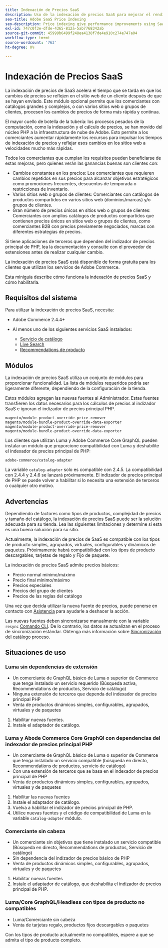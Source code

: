 ```yaml
---
title: Indexación de Precios SaaS
description: Uso de la indexación de precios SaaS para mejorar el rendimiento
seo-title: Adobe SaaS Price Indexing
seo-description: Price indexing give performance improvements using SaaS infrastructure
exl-id: 747c0f3e-dfde-4365-812a-5ab7768342ab
source-git-commit: 45999b6499f248ea4138f7de4e910c274e747a04
workflow-type: tm+mt
source-wordcount: '763'
ht-degree: 0%

---
```


# Indexación de Precios SaaS

La indexación de precios de SaaS acelera el tiempo que se tarda en que los cambios de precios se reflejen en el sitio web de un cliente después de que se hayan enviado. Este módulo opcional permite que los comerciantes con catálogos grandes y complejos, o con varios sitios web o grupos de clientes, procesen los cambios de precios de forma más rápida y continua.

El mayor cuello de botella de la tubería: los procesos pesados de la computación, como la indexación y el cálculo de precios, se han movido del núcleo PHP a la infraestructura de nube de Adobe. Esto permite a los comerciantes aumentar rápidamente los recursos para impulsar los tiempos de indexación de precios y reflejar esos cambios en los sitios web a velocidades mucho más rápidas.

Todos los comerciantes que cumplan los requisitos pueden beneficiarse de estas mejoras, pero quienes verán las ganancias buenas son clientes con:

* Cambios constantes en los precios: Los comerciantes que requieren cambios repetidos en sus precios para alcanzar objetivos estratégicos como promociones frecuentes, descuentos de temporada o restricciones de inventario.
* Varios sitios web o grupos de clientes: Comerciantes con catálogos de productos compartidos en varios sitios web (dominios/marcas) y/o grupos de clientes.
* Gran número de precios únicos en sitios web o grupos de clientes: Comerciantes con amplios catálogos de productos compartidos que contienen precios únicos en sitios web o grupos de clientes, como comerciantes B2B con precios previamente negociados, marcas con diferentes estrategias de precios.

Si tiene aplicaciones de terceros que dependen del indizador de precios principal de PHP, lea la documentación y consulte con el proveedor de extensiones antes de realizar cualquier cambio.

La indexación de precios SaaS está disponible de forma gratuita para los clientes que utilizan los servicios de Adobe Commerce.

Esta miniguía describe cómo funciona la indexación de precios SaaS y cómo habilitarla.

## Requisitos del sistema

Para utilizar la indexación de precios SaaS, necesita:

* Adobe Commerce 2.4.4+
* Al menos uno de los siguientes servicios SaaS instalados:

   * [Servicio de catálogo](../catalog-service/overview.md)
   * [Live Search](../live-search/guide-overview.md)
   * [Recommendations de producto](../product-recommendations/guide-overview.md)

## Módulos

La indexación de precios SaaS utiliza un conjunto de módulos para proporcionar funcionalidad. La lista de módulos requeridos podría ser ligeramente diferente, dependiendo de la configuración de la tienda.

Estos módulos agregan las nuevas fuentes al Administrador. Estas fuentes transfieren los datos necesarios para los cálculos de precios al indizador SaaS e ignoran el indizador de precios principal PHP.

```
magento/module-product-override-price-remover
magento/module-bundle-product-override-data-exporter
magento/module-product-override-price-remover
magento/module-bundle-product-override-data-exporter
```

Los clientes que utilizan Luma y Adobe Commerce Core GraphQL pueden instalar un módulo que proporcione compatibilidad con Luma y deshabilite el indexador de precios principal de PHP:

```
adobe-commerce/catalog-adapter
```

La variable `catalog-adapter` solo es compatible con 2.4.5. La compatibilidad con 2.4.4 y 2.4.6 se lanzará próximamente.
El indizador de precios principal de PHP se puede volver a habilitar si lo necesita una extensión de terceros o cualquier otro motivo.

## Advertencias

Dependiendo de factores como tipos de productos, complejidad de precios y tamaño del catálogo, la indexación de precios SaaS puede ser la solución adecuada para su tienda. Lea las siguientes limitaciones y determine si esta es una buena solución para su sitio.

Actualmente, la indexación de precios de SaaS es compatible con los tipos de producto simples, agrupados, virtuales, configurables y dinámicos de paquetes.
Próximamente habrá compatibilidad con los tipos de producto descargables, tarjetas de regalo y Fijo de paquete.

La indexación de precios SaaS admite precios básicos:

* Precio normal mínimo/máximo
* Precio final mínimo/máximo
* Precios especiales
* Precios del grupo de clientes
* Precios de las reglas del catálogo

Una vez que decida utilizar la nueva fuente de precios, puede ponerse en contacto con [Asistencia](https://experienceleague.adobe.com/docs/commerce-knowledge-base/kb/help-center-guide/magento-help-center-user-guide.html) para ayudarle a deshacer la acción.

Las nuevas fuentes deben sincronizarse manualmente con la variable `resync` [Comando CLI](https://experienceleague.adobe.com/docs/commerce-merchant-services/user-guides/data-services/catalog-sync.html#resynccmdline). De lo contrario, los datos se actualizan en el proceso de sincronización estándar. Obtenga más información sobre [Sincronización del catálogo](../landing/catalog-sync.md) proceso.

## Situaciones de uso

### Luma sin dependencias de extensión

* Un comerciante de GraphQL básico de Luma o superior de Commerce que tenga instalado un servicio requerido (Búsqueda activa, Recommendations de productos, Servicio de catálogo)
* Ninguna extensión de terceros que dependa del indexador de precios principal PHP
* Venta de productos dinámicos simples, configurables, agrupados, virtuales y de paquetes

1. Habilitar nuevas fuentes.
1. Instale el adaptador de catálogo.

### Luma y Abode Commerce Core GraphQl con dependencias del indexador de precios principal PHP

* Un comerciante de GraphQL básico de Luma o superior de Commerce que tenga instalado un servicio compatible (búsqueda en directo, Recommendations de productos, servicio de catálogo)
* Con una extensión de terceros que se basa en el indexador de precios principal de PHP
* Venta de productos dinámicos simples, configurables, agrupados, virtuales y de paquetes

1. Habilitar las nuevas fuentes
1. Instale el adaptador de catálogo.
1. Vuelva a habilitar el indizador de precios principal de PHP.
1. Utilice nuevas fuentes y el código de compatibilidad de Luma en la variable `catalog-adapter` módulo.

### Comerciante sin cabeza

* Un comerciante sin objetivos que tiene instalado un servicio compatible (Búsqueda en directo, Recommendations de productos, Servicio de catálogo)
* Sin dependencia del indizador de precios básico de PHP
* Venta de productos dinámicos simples, configurables, agrupados, virtuales y de paquetes

1. Habilitar nuevas fuentes
1. Instale el adaptador de catálogo, que deshabilita el indizador de precios principal de PHP.

### Luma/Core GraphQL/Headless con tipos de producto no compatibles

* Luma/Comerciante sin cabeza
* Venta de tarjetas regalo, productos fijos descargables o paquetes

Con los tipos de producto actualmente no compatibles, espere a que se admita el tipo de producto completo.
